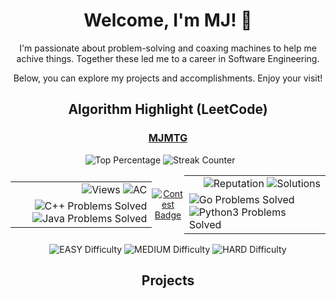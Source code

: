 <div class="row" align="center">
  <h1> Welcome, I'm MJ! 👋</h1>
  <p>I'm passionate about problem-solving and coaxing machines to help me achive things. Together these led me to a career in Software Engineering.</p>
  <p>Below, you can explore my projects and accomplishments. Enjoy your visit!</p>
  <h2> Algorithm Highlight (LeetCode)</h2>
  <h3><a href="https://leetcode.com/MJMTG/">MJMTG</a></h3>
  <div class="col" style="margin-right: 25px;">
    <img src="https://img.shields.io/badge/Contest%20Ranking-3.44%25-4CAF50" alt="Top Percentage">
    <img src="https://img.shields.io/badge/Streak%20Counter-319-FF5722" alt="Streak Counter">
  </div>
  <div style="display: flex; flex-direction: row; flex-wrap: nowrap; justify-content: center; align-items: center;">
    <table style="border: none;">
      <tr>
        <td align="right" style="border: none;">
          <img src="https://img.shields.io/badge/Views-4010-cyan" alt="Views">
          <img src="https://img.shields.io/badge/AC Count-786-orange" alt="AC">
        </td>
      </tr>
      <tr>
        <td align="right" style="border: none;">
          <img src="https://img.shields.io/badge/C++-251-informational" alt="C++ Problems Solved">
          <img src="https://img.shields.io/badge/Java-292-informational" alt="Java Problems Solved">
        </td>
      </tr>
    </table>
    <a href="https://leetcode.com/static/images/badges/knight.png"><img src="https://leetcode.com/static/images/badges/knight.png" alt="Contest Badge"></a>
    <table style="border: none;">
      <tr>
        <td align="right" style="border: none;">
          <img src="https://img.shields.io/badge/Reputation-48-brightgreen" alt="Reputation">
          <img src="https://img.shields.io/badge/Solutions-59-red" alt="Solutions">
        </td>
      </tr>
      <tr>
        <td align="left" style="border: none;">
          <img src="https://img.shields.io/badge/Go-179-informational" alt="Go Problems Solved">
          <img src="https://img.shields.io/badge/Python3-180-informational" alt="Python3 Problems Solved">
        </td>
      </tr>
    </table>
  </div>
  <div class="col" align="center"><img src="https://img.shields.io/badge/EASY%20-98.96%25-blueviolet" alt="EASY Difficulty">
    <img src="https://img.shields.io/badge/MEDIUM%20-98.6%25-blueviolet" alt="MEDIUM Difficulty">
    <img src="https://img.shields.io/badge/HARD%20-99.09%25-blueviolet" alt="HARD Difficulty">
    
  </div>
  <h2> Projects</h2>
</div>